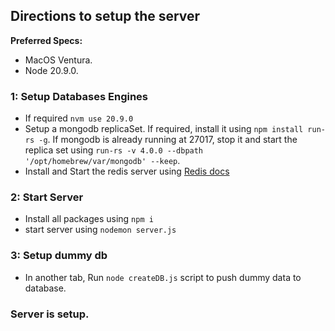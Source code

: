 ## Directions to setup the server

**Preferred Specs:**

- MacOS Ventura.
- Node 20.9.0.

### 1: Setup Databases Engines

- If required `nvm use 20.9.0`
- Setup a mongodb replicaSet. If required, install it using `npm install run-rs -g`. If mongodb is already running at 27017, stop it and start the replica set using `run-rs -v 4.0.0 --dbpath '/opt/homebrew/var/mongodb' --keep`.
- Install and Start the redis server using [Redis docs](https://redis.io/docs/latest/operate/oss_and_stack/install/install-redis/install-redis-on-mac-os/)

### 2: Start Server

- Install all packages using `npm i`
- start server using `nodemon server.js`

### 3: Setup dummy db

- In another tab, Run `node createDB.js` script to push dummy data to database.

### Server is setup.
